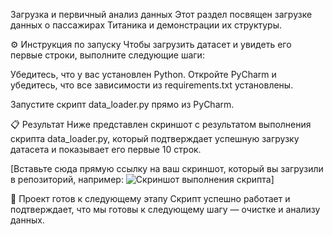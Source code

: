 Загрузка и первичный анализ данных
Этот раздел посвящен загрузке данных о пассажирах Титаника и демонстрации их структуры.

⚙️ Инструкция по запуску
Чтобы загрузить датасет и увидеть его первые строки, выполните следующие шаги:

Убедитесь, что у вас установлен Python. Откройте PyCharm и убедитесь, что все зависимости из requirements.txt установлены.

Запустите скрипт data_loader.py прямо из PyCharm.

📋 Результат
Ниже представлен скриншот с результатом выполнения скрипта data_loader.py, который подтверждает успешную загрузку датасета и показывает его первые 10 строк.

[Вставьте сюда прямую ссылку на ваш скриншот, который вы загрузили в репозиторий, например: ![Скриншот выполнения скрипта](https://drive.google.com/drive/folders/1OM7HnrVhYrdoCMttE2MI0rp9K-Y320X2)]

🚀 Проект готов к следующему этапу
Скрипт успешно работает и подтверждает, что мы готовы к следующему шагу — очистке и анализу данных.

